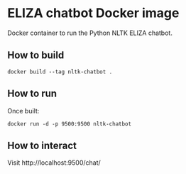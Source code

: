 ELIZA chatbot Docker image
==========================

Docker container to run the Python NLTK ELIZA chatbot.

How to build
------------

    docker build --tag nltk-chatbot .

How to run
----------

Once built:

    docker run -d -p 9500:9500 nltk-chatbot

How to interact
---------------

Visit http://localhost:9500/chat/


